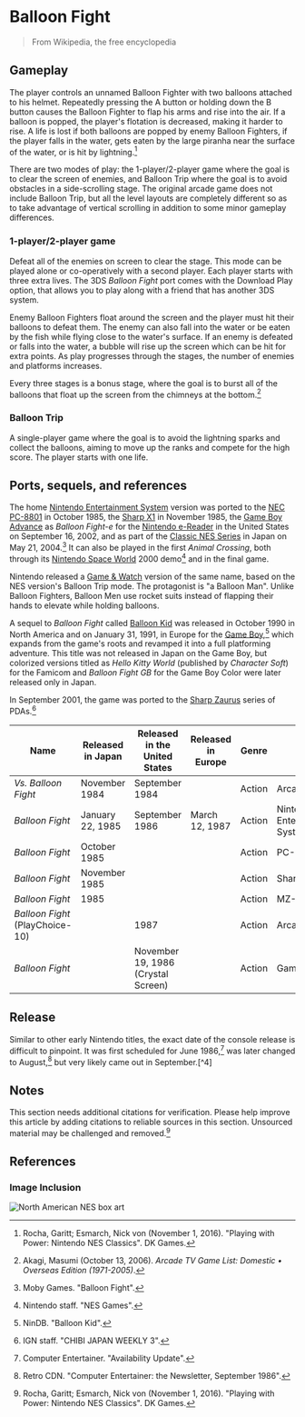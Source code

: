 # Balloon Fight

> From Wikipedia, the free encyclopedia

## Gameplay

The player controls an unnamed Balloon Fighter with two balloons attached to his helmet. Repeatedly pressing the A button or holding down the B button causes the Balloon Fighter to flap his arms and rise into the air. If a balloon is popped, the player's flotation is decreased, making it harder to rise. A life is lost if both balloons are popped by enemy Balloon Fighters, if the player falls in the water, gets eaten by the large piranha near the surface of the water, or is hit by lightning.[^16]

There are two modes of play: the 1-player/2-player game where the goal is to clear the screen of enemies, and Balloon Trip where the goal is to avoid obstacles in a side-scrolling stage. The original arcade game does not include Balloon Trip, but all the level layouts are completely different so as to take advantage of vertical scrolling in addition to some minor gameplay differences.

### 1-player/2-player game

Defeat all of the enemies on screen to clear the stage. This mode can be played alone or co-operatively with a second player. Each player starts with three extra lives. The 3DS *Balloon Fight* port comes with the Download Play option, that allows you to play along with a friend that has another 3DS system.

Enemy Balloon Fighters float around the screen and the player must hit their balloons to defeat them. The enemy can also fall into the water or be eaten by the fish while flying close to the water's surface. If an enemy is defeated or falls into the water, a bubble will rise up the screen which can be hit for extra points. As play progresses through the stages, the number of enemies and platforms increases.

Every three stages is a bonus stage, where the goal is to burst all of the balloons that float up the screen from the chimneys at the bottom.[^17]

### Balloon Trip

A single-player game where the goal is to avoid the lightning sparks and collect the balloons, aiming to move up the ranks and compete for the high score. The player starts with one life.

## Ports, sequels, and references

The home [Nintendo Entertainment System](https://en.wikipedia.org/wiki/Nintendo_Entertainment_System) version was ported to the [NEC PC-8801](https://en.wikipedia.org/wiki/NEC_PC-8801) in October 1985, the [Sharp X1](https://en.wikipedia.org/wiki/Sharp_X1) in November 1985, the [Game Boy Advance](https://en.wikipedia.org/wiki/Game_Boy_Advance) as *Balloon Fight-e* for the [Nintendo e-Reader](https://en.wikipedia.org/wiki/Nintendo_e-Reader) in the United States on September 16, 2002, and as part of the [Classic NES Series](https://en.wikipedia.org/wiki/Classic_NES_Series) in Japan on May 21, 2004.[^5] It can also be played in the first *Animal Crossing*, both through its [Nintendo Space World](https://en.wikipedia.org/wiki/Nintendo_Space_World) 2000 demo[^18] and in the final game.

Nintendo released a [Game & Watch](https://en.wikipedia.org/wiki/Game_%26_Watch) version of the same name, based on the NES version's Balloon Trip mode. The protagonist is "a Balloon Man". Unlike Balloon Fighters, Balloon Men use rocket suits instead of flapping their hands to elevate while holding balloons.

A sequel to *Balloon Fight* called [Balloon Kid](https://en.wikipedia.org/wiki/Balloon_Kid) was released in October 1990 in North America and on January 31, 1991, in Europe for the [Game Boy](https://en.wikipedia.org/wiki/Game_Boy),[^19] which expands from the game's roots and revamped it into a full platforming adventure. This title was not released in Japan on the Game Boy, but colorized versions titled as *Hello Kitty World* (published by *Character Soft*) for the Famicom and *Balloon Fight GB* for the Game Boy Color were later released only in Japan.

In September 2001, the game was ported to the [Sharp Zaurus](https://en.wikipedia.org/wiki/Sharp_Zaurus) series of PDAs.[^7]

| Name                                         | Released in Japan                  | Released in the United States       | Released in Europe                  | Genre   | System                                               |
|----------------------------------------------|------------------------------------|------------------------------------|-------------------------------------|---------|---------------------------------------------------|
| *Vs. Balloon Fight*                          | November 1984                      | September 1984                     |                                     | Action  | Arcade                                             |
| *Balloon Fight*                             | January 22, 1985                  | September 1986                     | March 12, 1987                     | Action  | Nintendo Entertainment System/Famicom              |
| *Balloon Fight*                             | October 1985                       |                                    |                                     | Action  | PC-88                                              |
| *Balloon Fight*                             | November 1985                      |                                    |                                     | Action  | Sharp X1                                           |
| *Balloon Fight*                             | 1985                               |                                    |                                     | Action  | MZ-1500                                           |
| *Balloon Fight* (PlayChoice-10)            |                                    | 1987                               |                                     | Action  | Arcade                                             |
| *Balloon Fight*                             |                                    | November 19, 1986 (Crystal Screen) |                                     | Action  | Game & Watch                                      |

## Release 

Similar to other early Nintendo titles, the exact date of the console release is difficult to pinpoint. It was first scheduled for June 1986,[^29] was later changed to August,[^30] but very likely came out in September.[^4]

## Notes

This section needs additional citations for verification. Please help improve this article by adding citations to reliable sources in this section. Unsourced material may be challenged and removed.[^16]

## References

[^5]: Moby Games. "Balloon Fight". 

[^7]: IGN staff. "CHIBI JAPAN WEEKLY 3".

[^16]: Rocha, Garitt; Esmarch, Nick von (November 1, 2016). "Playing with Power: Nintendo NES Classics". DK Games.

[^17]: Akagi, Masumi (October 13, 2006). *Arcade TV Game List: Domestic • Overseas Edition (1971-2005)*.

[^18]: Nintendo staff. "NES Games".

[^19]: NinDB. "Balloon Kid".

[^29]: Computer Entertainer. "Availability Update".

[^30]: Retro CDN. "Computer Entertainer: the Newsletter, September 1986".

### Image Inclusion

![North American NES box art](https://upload.wikimedia.org/wikipedia/en/a/a8/BalloonFightnesboxart.jpg)
